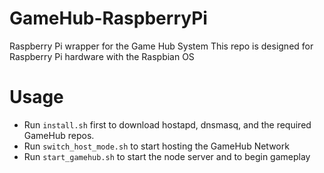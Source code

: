 # GameHub-RaspberryPi
Raspberry Pi wrapper for the Game Hub System
This repo is designed for Raspberry Pi hardware with the Raspbian OS

# Usage
* Run ```install.sh``` first to download hostapd, dnsmasq, and the required GameHub repos. 
* Run ```switch_host_mode.sh``` to start hosting the GameHub Network
* Run ```start_gamehub.sh``` to start the node server and to begin gameplay

